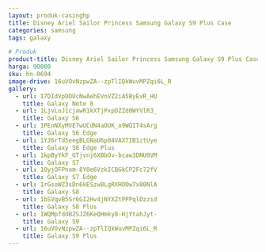 ```yaml
---
layout: produk-casinghp
title: Disney Ariel Sailor Princess Samsung Galaxy S9 Plus Case
categories: samsung
tags: galaxy

# Produk
product-title: Disney Ariel Sailor Princess Samsung Galaxy S9 Plus Case
harga: 90000
sku: hn-0694
image-drive: 16uVOvNzpwZA--zpTlIQkWuvMPZqi6L_R
gallery:
  - url: 17DIdVpOOUcNwAehEVnVZ2iA5ByEvR_HU
    title: Galaxy Note 8
  - url: 1LjvLoJ1cjawR1kXTjPxpDZZd0WYVlR3_
    title: Galaxy S6
  - url: 1PEnNXyMVE7wUCdN4aOUK_o9WQIT4sArg
    title: Galaxy S6 Edge
  - url: 1YJ6rTd5eegBLGNaU6p04VAXTIB1ztUye
    title: Galaxy S6 Edge Plus
  - url: 1kpByYkF_GTjvnj6XBbOv-bcaw3DNU0VM
    title: Galaxy S7
  - url: 1OyjOFPnom-8Y0e6VzkICBGkCP2Fc72fV
    title: Galaxy S7 Edge
  - url: 1rGsoWZ3sDn6kESzw8LgRXHOOw7x80NlA
    title: Galaxy S8
  - url: 1bSVqvB5Sr6GI2Hv4jNYXZtPPPqlDzzid
    title: Galaxy S8 Plus
  - url: 1WQMpfddBZSJZ6KeQHmky8-HjYtahJyt-
    title: Galaxy S9
  - url: 16uVOvNzpwZA--zpTlIQkWuvMPZqi6L_R
    title: Galaxy S9 Plus
---
```

